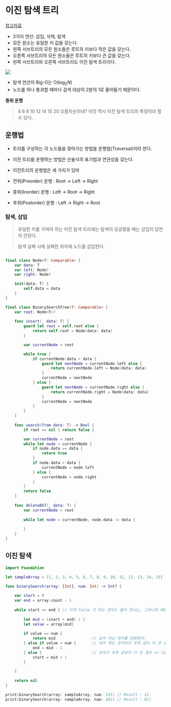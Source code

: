 # 이진 탐색 트리
[참고자료](https://www.youtube.com/watch?v=ESqeK-ACHkU)

- 3가지 연산: 삽입, 삭제, 탐색
- 모든 원소는 유일한 키 값을 갖는다.
- 왼쪽 서브트리의 모든 원소들은 루트의 키보다 작은 값을 갖는다.
- 오른쪽 서브트리의 모든 원소들은 루트의 키보다 큰 값을 갖는다.
- 왼쪽 서브트리와 오른쪽 서브트리도 이진 탐색 트리이다.

![](https://i.imgur.com/YJbRxMN.png)

- 탐색 연산의 Big-O는 O($\log_{2}{N}$)
- 노드를 하나 통과할 때마다 검색 대상이 2분의 1로 줄어들기 때문이다.


**중위 운행**
> 4 6 8 10 12 14 15 20
> 오름차순이네?
> 이것 역시 이진 탐색 트리의 특징이라 할 수 있다.

## 운행법
- 트리를 구성하는 각 노드들을 찾아가는 방법을 운행법(Traversal)이라 한다.

- 이진 트리를 운행하는 방법은 산술식의 표기법과 연관성을 갖는다.

- 이진트리의 운행법은 세 가지가 있따

- 전위(Preorder) 운행 : Root -> Left -> Right 

- 중위(Inorder) 운행 : Left -> Root -> Right

- 후위(Postorder) 운행 : Left -> Right -> Root


### 탐색, 삽입

> 유일한 키를 가져야 하는 이진 탐색 트리에는 탐색이 성공했을 때는 삽입이 당연히 안된다. 
> 
> 탐색 실패 시에 실패한 위치에 노드를 삽입한다.

```swift 

final class Node<T: Comparable> {
    var data: T
    var left: Node?
    var right: Node?

    init(data: T) {
        self.data = data
    }
}

final class BinarySearchTree<T: Comparable> {
    var root: Node<T>?
    
    func insert(_ data: T) {
        guard let root = self.root else {
            return self.root = Node(data: data)
        }

        var currentNode = root

        while true {
            if currentNode.data > data {
                guard let nextNode = currentNode.left else {
                    return currentNode.left = Node(data: data)
                }
                currentNode = nextNode
            } else {
                guard let nextNode = currentNode.right else {
                    return currentNode.right = Node(data: data)
                }
                currentNode = nextNode
            }
        }
    }
    
    func search(from data: T) -> Bool {
        if root == nil { return false }

        var currentNode = root
        while let node = currentNode {
            if node.data == data {
                return true
            }
            if node.data > data {
                currentNode = node.left
            } else {
                currentNode = node.right
            }
        }
        return false
    }
    
    func deleteBST(_ data: T) {
        var currentNode = root
        
        while let node = currentNode, node.data != data {
            
        }
    }
}
```

## 이진 탐색
```swift 
import Foundation

let sampleArray = [1, 2, 3, 4, 5, 6, 7, 8, 9, 10, 11, 12, 13, 14, 15]

func binarySearch(array: [Int], num: Int) -> Int? {
    
    var start = 0
    var end = array.count - 1
    
    while start <= end { // 이게 false 가 되는 경우는 둘이 만나는, 그러니까 배열의 원소가 1개만 남는 경우.
        
        let mid = (start + end) / 2
        let value = array[mid]
        
        if value == num {
            return mid                // 값이 아닌 위치를 반환한다.
        } else if value > num {       // 내가 찾는 숫자보다 추측 값이 더 큰 경우 => 다음에는 더 작게 추측해야한다.
            end = mid - 1
        } else {                      // 숫자가 추측 값보다 더 큰 경우 => 다음에는 더 크게 추측해야한다.
            start = mid + 1
        }

    }
    
    return nil
}

print(binarySearch(array: sampleArray, num: 13)) // Result : 12
print(binarySearch(array: sampleArray, num: 16)) // Result : Nil

```